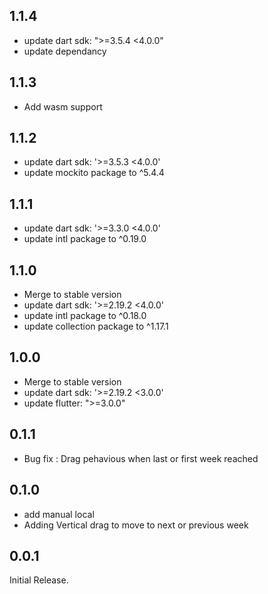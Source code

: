 ## 1.1.4

- update dart sdk: ">=3.5.4 <4.0.0"
- update dependancy

## 1.1.3

- Add wasm support

## 1.1.2

- update dart sdk: '>=3.5.3 <4.0.0'
- update mockito package to ^5.4.4

## 1.1.1

- update dart sdk: '>=3.3.0 <4.0.0'
- update intl package to ^0.19.0

## 1.1.0

- Merge to stable version
- update dart sdk: '>=2.19.2 <4.0.0'
- update intl package to ^0.18.0
- update collection package to ^1.17.1

## 1.0.0

- Merge to stable version
- update dart sdk: '>=2.19.2 <3.0.0'
- update flutter: ">=3.0.0"

## 0.1.1

- Bug fix : Drag pehavious when last or first week reached

## 0.1.0

- add manual local
- Adding Vertical drag to move to next or previous week

## 0.0.1

Initial Release.
